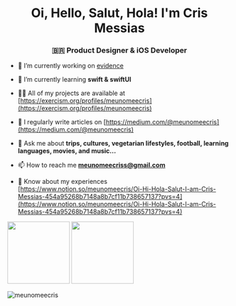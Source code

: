<h1 align="center"> Oi, Hello, Salut, Hola! I'm Cris Messias</h1>
<h3 align="center"> 🇧🇷 Product Designer & iOS Developer</h3>
<!-- 🤠 This year, I've set my sights on becoming an iOS developer. I'm excited to combine my design skills with coding to create user-friendly, and accessible mobile apps.

- 🔭 I'm working on a personal project **Evidência** with my friend @viniciusaro https://github.com/viniciusaro/evidence 
- 🌱 I’m currently learning Swift, SwiftUI, and iOS Development
- 📄 Know about my experiences [https://www.notion.so/meunomeecris/Oi-Hi-Hola-Salut-I-am-Cris-Messias-454a95268b7148a8b7cf11b738657137?pvs=4](https://www.notion.so/meunomeecris/Oi-Hi-Hola-Salut-I-am-Cris-Messias-454a95268b7148a8b7cf11b738657137?pvs=4)
- 👩🏻‍💻 Exercism - Swift Journey https://exercism.org/profiles/meunomeecris
- 👩🏻‍💻 Codechef - Swift Problems https://www.codechef.com/users/meunomeecriss
- 🔗 Linkedin: https://www.linkedin.com/in/meunomeecris/
- 📫 How to reach me: meunomeecriss@gmail.com
- 💬 Ask me about trips, cultures, vegetarian lifestyles, football, learning languages, movies, and music...


<!--- 👯 I’m looking to collaborate on ...
- 🤔 I’m looking for help with mentoring, participate of code pairs, 
- 💬 Ask me about ... 
- 😄 Pronouns: ... -->


- 🔭 I’m currently working on [evidence](https://github.com/viniciusaro/evidence)

- 🌱 I’m currently learning **swift & swiftUI**

- 👨‍💻 All of my projects are available at [https://exercism.org/profiles/meunomeecris](https://exercism.org/profiles/meunomeecris)

- 📝 I regularly write articles on [https://medium.com/@meunomeecris](https://medium.com/@meunomeecris)

- 💬 Ask me about **trips, cultures, vegetarian lifestyles, football, learning languages, movies, and music...**

- 📫 How to reach me **meunomeecriss@gmail.com**

- 📄 Know about my experiences [https://www.notion.so/meunomeecris/Oi-Hi-Hola-Salut-I-am-Cris-Messias-454a95268b7148a8b7cf11b738657137?pvs=4](https://www.notion.so/meunomeecris/Oi-Hi-Hola-Salut-I-am-Cris-Messias-454a95268b7148a8b7cf11b738657137?pvs=4)




 <div>
  <img height="140px" src="https://github-readme-stats.vercel.app/api?username=meunomeecris"/>
  <img height="140px" src="https://github-readme-stats.vercel.app/api/top-langs/?username=meunomeecris"/>
   <p><img align="center" src="https://github-readme-streak-stats.herokuapp.com/?user=meunomeecris&" alt="meunomeecris" /></p>
</div> 
